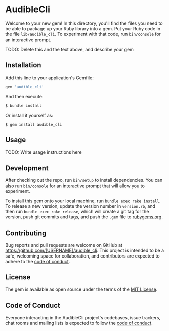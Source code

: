 # AudibleCli

Welcome to your new gem! In this directory, you'll find the files you need to be able to package up your Ruby library into a gem. Put your Ruby code in the file `lib/audible_cli`. To experiment with that code, run `bin/console` for an interactive prompt.

TODO: Delete this and the text above, and describe your gem

## Installation

Add this line to your application's Gemfile:

```ruby
gem 'audible_cli'
```

And then execute:

    $ bundle install

Or install it yourself as:

    $ gem install audible_cli

## Usage

TODO: Write usage instructions here

## Development

After checking out the repo, run `bin/setup` to install dependencies. You can also run `bin/console` for an interactive prompt that will allow you to experiment.

To install this gem onto your local machine, run `bundle exec rake install`. To release a new version, update the version number in `version.rb`, and then run `bundle exec rake release`, which will create a git tag for the version, push git commits and tags, and push the `.gem` file to [rubygems.org](https://rubygems.org).

## Contributing

Bug reports and pull requests are welcome on GitHub at https://github.com/[USERNAME]/audible_cli. This project is intended to be a safe, welcoming space for collaboration, and contributors are expected to adhere to the [code of conduct](https://github.com/[USERNAME]/audible_cli/blob/master/CODE_OF_CONDUCT.md).


## License

The gem is available as open source under the terms of the [MIT License](https://opensource.org/licenses/MIT).

## Code of Conduct

Everyone interacting in the AudibleCli project's codebases, issue trackers, chat rooms and mailing lists is expected to follow the [code of conduct](https://github.com/[USERNAME]/audible_cli/blob/master/CODE_OF_CONDUCT.md).
